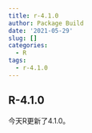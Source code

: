 ```yaml
---
title: r-4.1.0
author: Package Build
date: '2021-05-29'
slug: []
categories:
  - R
tags:
  - r-4.1.0
---
```



## R-4.1.0

今天R更新了4.1.0。

